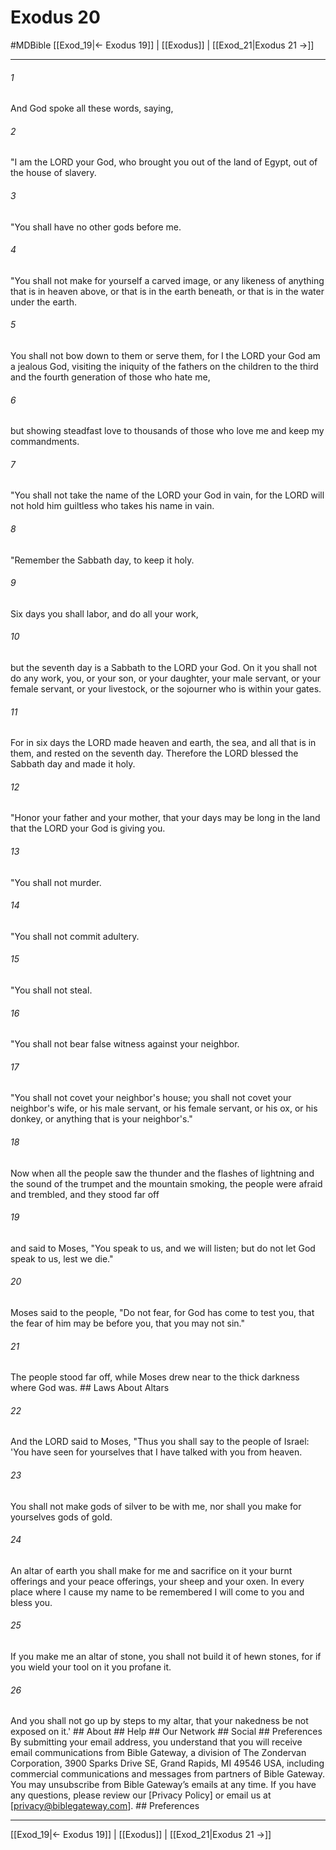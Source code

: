 # Exodus 20
#MDBible
[[Exod_19|← Exodus 19]] | [[Exodus]] | [[Exod_21|Exodus 21 →]]

***


###### 1 
And God spoke all these words, saying, 

###### 2 
"I am the LORD your God, who brought you out of the land of Egypt, out of the house of slavery. 

###### 3 
"You shall have no other gods before me. 

###### 4 
"You shall not make for yourself a carved image, or any likeness of anything that is in heaven above, or that is in the earth beneath, or that is in the water under the earth. 

###### 5 
You shall not bow down to them or serve them, for I the LORD your God am a jealous God, visiting the iniquity of the fathers on the children to the third and the fourth generation of those who hate me, 

###### 6 
but showing steadfast love to thousands of those who love me and keep my commandments. 

###### 7 
"You shall not take the name of the LORD your God in vain, for the LORD will not hold him guiltless who takes his name in vain. 

###### 8 
"Remember the Sabbath day, to keep it holy. 

###### 9 
Six days you shall labor, and do all your work, 

###### 10 
but the seventh day is a Sabbath to the LORD your God. On it you shall not do any work, you, or your son, or your daughter, your male servant, or your female servant, or your livestock, or the sojourner who is within your gates. 

###### 11 
For in six days the LORD made heaven and earth, the sea, and all that is in them, and rested on the seventh day. Therefore the LORD blessed the Sabbath day and made it holy. 

###### 12 
"Honor your father and your mother, that your days may be long in the land that the LORD your God is giving you. 

###### 13 
"You shall not murder. 

###### 14 
"You shall not commit adultery. 

###### 15 
"You shall not steal. 

###### 16 
"You shall not bear false witness against your neighbor. 

###### 17 
"You shall not covet your neighbor's house; you shall not covet your neighbor's wife, or his male servant, or his female servant, or his ox, or his donkey, or anything that is your neighbor's." 

###### 18 
Now when all the people saw the thunder and the flashes of lightning and the sound of the trumpet and the mountain smoking, the people were afraid and trembled, and they stood far off 

###### 19 
and said to Moses, "You speak to us, and we will listen; but do not let God speak to us, lest we die." 

###### 20 
Moses said to the people, "Do not fear, for God has come to test you, that the fear of him may be before you, that you may not sin." 

###### 21 
The people stood far off, while Moses drew near to the thick darkness where God was. ## Laws About Altars 

###### 22 
And the LORD said to Moses, "Thus you shall say to the people of Israel: 'You have seen for yourselves that I have talked with you from heaven. 

###### 23 
You shall not make gods of silver to be with me, nor shall you make for yourselves gods of gold. 

###### 24 
An altar of earth you shall make for me and sacrifice on it your burnt offerings and your peace offerings, your sheep and your oxen. In every place where I cause my name to be remembered I will come to you and bless you. 

###### 25 
If you make me an altar of stone, you shall not build it of hewn stones, for if you wield your tool on it you profane it. 

###### 26 
And you shall not go up by steps to my altar, that your nakedness be not exposed on it.' ## About ## Help ## Our Network ## Social ## Preferences By submitting your email address, you understand that you will receive email communications from Bible Gateway, a division of The Zondervan Corporation, 3900 Sparks Drive SE, Grand Rapids, MI 49546 USA, including commercial communications and messages from partners of Bible Gateway. You may unsubscribe from Bible Gateway&rsquo;s emails at any time. If you have any questions, please review our [Privacy Policy] or email us at [privacy@biblegateway.com]. ## Preferences

***

[[Exod_19|← Exodus 19]] | [[Exodus]] | [[Exod_21|Exodus 21 →]]
